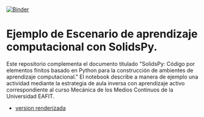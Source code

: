 [![Binder](https://mybinder.org/badge_logo.svg)](https://mybinder.org/v2/gh/jgomezc1/innovacion/master)
# Ejemplo de Escenario de aprendizaje computacional con SolidsPy.
Este repositorio complementa el documento titulado "SolidsPy: Código por elementos finitos basado en Python para la construcción de ambientes de aprendizaje computacional." El notebook describe a manera de ejemplo una
actividad mediante la estrategia de aula inversa con aprendizaje activo correspondiente al curso Mecánica de los Medios Continuos de la Universidad EAFIT.

* [version renderizada](https://nbviewer.jupyter.org/github/jgomezc1/innovacion/blob/master/01_solidspy_dam_design.ipynb)
